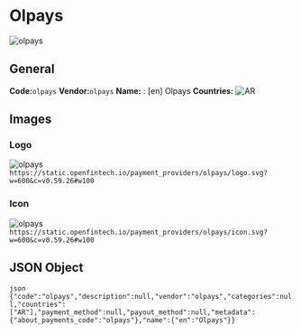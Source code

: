 # Olpays 
![olpays](https://static.openfintech.io/payment_providers/olpays/logo.svg?w=600&c=v0.59.26#w100) 
## General 
**Code:**`olpays` 
**Vendor:**`olpays` 
**Name:** 
:	[en] Olpays 
**Countries:** 
![AR](https://cdnjs.cloudflare.com/ajax/libs/flag-icon-css/3.3.0/flags/4x3/AR.svg#w24) 
 
## Images 
### Logo 
![olpays](https://static.openfintech.io/payment_providers/olpays/logo.svg?w=600&c=v0.59.26#w100) 
``` https://static.openfintech.io/payment_providers/olpays/logo.svg?w=600&c=v0.59.26#w100 ``` 
### Icon 
![olpays](https://static.openfintech.io/payment_providers/olpays/icon.svg?w=600&c=v0.59.26#w100) 
``` https://static.openfintech.io/payment_providers/olpays/icon.svg?w=600&c=v0.59.26#w100 ``` 
## JSON Object 
```json {"code":"olpays","description":null,"vendor":"olpays","categories":null,"countries":["AR"],"payment_method":null,"payout_method":null,"metadata":{"about_payments_code":"olpays"},"name":{"en":"Olpays"}} ``` 
